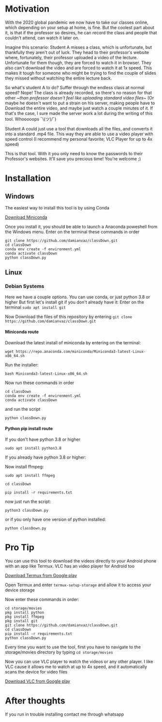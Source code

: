 # Motivation


With the 2020 global pandemic we now have to take our classes online, which depending on your setup at home, is fine. But the coolest part about it, is that if the professor so desires, he can record the class and people that couldn't attend, can watch it later on.

Imagine this scenario: Student A misses a class, which is unfortunate, but thankfully they aren't out of luck. They head to their professor's website where, fortunately, their professor uploaded a video of the lecture. Unfortunate for them though, they are forced to watch it in browser. They also can't download the video and are forced to watch it at 1x speed. This makes it tough for someone who might be trying to find the couple of slides they missed without watching the entire lecture back.

So what's student A to do? Suffer through the endless class at normal speed? Nope! The class is already recorded, so there's no reason for that other *~than professor doesn't feel like uploading standard video files~* (Or maybe he doesn't want to put a strain on his server, making people have to Download the entire video, and maybe just watch a couple minutes of it. If that's the case, I sure made the server work a lot during the writing of this tool. Whooooops ¯\\(ツ)/¯)

Student A could just use a tool that downloads all the files, and converts it into a standard .mp4 file. This way they are able to use a video player with speed control (I recommend my personal favorite; VLC Player for up to 4x speed)

This is that tool. With it you only need to know the passwords to their Professor's websites. It'll save you precious time! You're welcome ;)

# Installation 
## Windows

The easiest way to install this tool is by using Conda

[Download Miniconda](https://docs.conda.io/en/latest/miniconda.html)

Once you install it, you should be able to launch a Anaconda poweshell from the Windows menu. Enter on the terminal these commands in order

    git clone https://github.com/damianvaz/classDown.git
    cd classDown
    conda env create -f environment.yml
    conda activate classDown
    python classDown.py

## Linux

### Debian Systems

Here we have a couple options. You can use conda, or just python 3.8 or higher
But first let's install git if you don't already have it:
Enter on the terminal `sudo apt install git`

Now Download the files of this repository by entering `git clone https://github.com/damianvaz/classDown.git`

#### Miniconda route

Download the latest install of miniconda by entering on the terminal:

`wget https://repo.anaconda.com/miniconda/Miniconda3-latest-Linux-x86_64.sh`

Run the installer:

`bash Miniconda3-latest-Linux-x86_64.sh`

Now run these commands in order

    cd classDown
    conda env create -f environment.yml
    conda activate classDown


and run the script 

`python classDown.py`

#### Python pip install route

If you don't have python 3.8 or higher

`sudo apt install python3.8`

If you already have python 3.8 or higher:

Now install ffmpeg:

`sudo apt install ffmpeg`

`cd classDown`

`pip install -r requirements.txt`

now just run the script:

`python3 classDown.py`

or if you only have one version of python installed:

`python classDown.py`

# Pro Tip

You can use this tool to download the videos directly to your Android phone with an app like Termux. VLC has an video player for Android too

[Download Termux from Google play](https://play.google.com/store/apps/details?id=com.termux&hl=pt_BR&gl=US)

Open Termux and enter `termux-setup-storage` and allow it to access your device storage

Now enter these commands in order:

    cd storage/movies
    pkg install python
    pkg install ffmpeg
    pkg install git
    git clone https://github.com/damianvaz/classDown.git
    cd classDown
    pip install -r requirements.txt
    python classDown.py
    
Every time you want to use the tool, first you have to navigate to the storage/movies directory by typing `cd storage/movies`
    
Now you can use VLC player to watch the videos or any other player. I like VLC cause it allows me to watch at up to 4x speed, and it automatically scans the device for video files

[Download VLC from Google play](https://play.google.com/store/apps/details?id=org.videolan.vlc&hl=pt_BR&gl=US)


# After thoughts

If you run in trouble installing contact me through whatsapp

